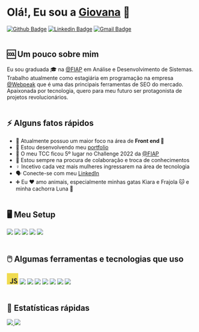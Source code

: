 <h1> 
Olá!, Eu sou a <a href="https://github.com/giovanafurlan">Giovana</a> 🤩</h1>
</h1>

[![Github Badge](http://img.shields.io/badge/-Github-black?style=flat-square&logo=github&link=https://github.com/giovanafurlan/)](https://github.com/giovanafurlan/) 
[![Linkedin Badge](https://img.shields.io/badge/-LinkedIn-blue?style=flat-square&logo=Linkedin&logoColor=white&link=https://www.linkedin.com/in/giovana-furlan/)](https://www.linkedin.com/in/giovana-furlan)
[![Gmail Badge](https://img.shields.io/badge/-Gmail-d14836?style=flat-square&logo=Gmail&logoColor=white&link=mailto:giovananelofurlan@gmail.com)](mailto:giovananelofurlan@gmail.com)
<br/><br/>

## 🆒 Um pouco sobre mim 

Eu sou graduada 🎓 na [@FIAP](https://www.fiap.com.br) em Análise e Desenvolvimento de Sistemas. Trabalho atualmente como estagiária em programação na empresa [@Webpeak](https://www.webpeak.com.br) que é uma das principais ferramentas de SEO do mercado. Apaixonada por tecnologia, quero para meu futuro ser protagonista de projetos revolucionários. 
<br/><br/>

## ⚡️ Alguns fatos rápidos

- 🔭 Atualmente possuo um maior foco na área de **Front end 💛**
- 👀 Estou desenvolvendo meu [portfolio](https://portfolio-giovana-furlan.vercel.app/) 
- 📝 O meu TCC ficou 5º lugar no Challenge 2022 da [@FIAP](https://www.fiap.com.br)
- 👯 Estou sempre na procura de colaboração e troca de conhecimentos
- ♀️ Incetivo cada vez mais mulheres ingressarem na área de tecnologia
- 🗣️ Conecte-se com meu [LinkedIn](https://www.linkedin.com/in/giovana-furlan/)
- ➕ Eu ❤️ amo animais, especialmente minhas gatas Kiara e Frajola 🐱 e minha cachorra Luna 🐶
<br/><br/>
  
## 🖥️ Meu Setup

<img src="https://img.shields.io/badge/Ubuntu-555555.svg?&style=flat-square&logo=ubuntu&logoColor=E95420"> <img src="https://img.shields.io/badge/Chrome-555555.svg?&style=flat-square&logo=google-chrome&logoColor=FABC0C"> <img src="https://img.shields.io/badge/VS Code-555555?style=flat-square&logo=visual-studio-code&logoColor=007ACC"> <img src="https://img.shields.io/badge/Terminal-555555.svg?&style=flat-square&logo=powershell&logoColor=white"> <img src="https://img.shields.io/badge/Spotify-555555.svg?&style=flat-square&logo=spotify&logoColor=1ED760">
<br/><br/>

## 🖱️ Algumas ferramentas e tecnologias que uso

<code><img height="30" src="https://raw.githubusercontent.com/github/explore/80688e429a7d4ef2fca1e82350fe8e3517d3494d/topics/javascript/javascript.png"></code>
<code><img height="30" src="https://avatars3.githubusercontent.com/u/9950313?s=200&v=4"></code>
<code><img height="30" src="https://logospng.org/download/html-5/logo-html-5-1536.png"></code>
<code><img height="30" src="https://avatars1.githubusercontent.com/u/1517864?s=200&v=4"></code>
<code><img height="30" src="https://avatars1.githubusercontent.com/u/2918581?s=200&v=4"></code>
<code><img height="30" src="https://avatars.githubusercontent.com/u/54212428?s=280&v=4"></code>
<code><img height="30" src="https://avatars3.githubusercontent.com/u/18133?s=200&v=4"></code>
<code><img height="30" src="https://pbs.twimg.com/profile_images/872125924409528322/YIgPht1s_400x400.jpg"></code>
<br/><br/>

## 🚀 Estatísticas rápidas

<div>
  <a href="https://github.com/giovanafurlan">
  <img height="180em" src="https://github-readme-stats.vercel.app/api?username=giovanafurlan&show_icons=true&theme=radical"/>
  <img height="180em" src="https://github-readme-stats.vercel.app/api/top-langs/?username=giovanafurlan&layout=compact&langs_count=7&theme=radical"/>
</div>
